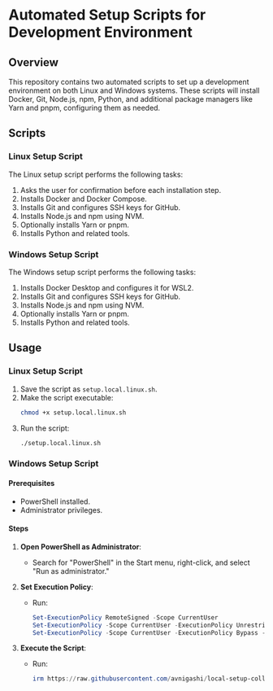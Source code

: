 # Automated Setup Scripts for Development Environment

## Overview

This repository contains two automated scripts to set up a development environment on both Linux and Windows systems. These scripts will install Docker, Git, Node.js, npm, Python, and additional package managers like Yarn and pnpm, configuring them as needed.

## Scripts

### Linux Setup Script

The Linux setup script performs the following tasks:
1. Asks the user for confirmation before each installation step.
2. Installs Docker and Docker Compose.
3. Installs Git and configures SSH keys for GitHub.
4. Installs Node.js and npm using NVM.
5. Optionally installs Yarn or pnpm.
6. Installs Python and related tools.

### Windows Setup Script

The Windows setup script performs the following tasks:
1. Installs Docker Desktop and configures it for WSL2.
2. Installs Git and configures SSH keys for GitHub.
3. Installs Node.js and npm using NVM.
4. Optionally installs Yarn or pnpm.
5. Installs Python and related tools.

## Usage

### Linux Setup Script

1. Save the script as `setup.local.linux.sh`.
2. Make the script executable:
    ```bash
    chmod +x setup.local.linux.sh
    ```
3. Run the script:
    ```bash
    ./setup.local.linux.sh
    ```
    
### Windows Setup Script
#### Prerequisites
- PowerShell installed.
- Administrator privileges.

#### Steps

1. **Open PowerShell as Administrator**:
   - Search for "PowerShell" in the Start menu, right-click, and select "Run as administrator."

2. **Set Execution Policy**:
   - Run:
     ```powershell
     Set-ExecutionPolicy RemoteSigned -Scope CurrentUser
     Set-ExecutionPolicy -Scope CurrentUser -ExecutionPolicy Unrestricted -Force
     Set-ExecutionPolicy -Scope CurrentUser -ExecutionPolicy Bypass -Force
     ```

3. **Execute the Script**:
   - Run:
     ```powershell
     irm https://raw.githubusercontent.com/avnigashi/local-setup-collection/main/setup.ps1 | iex
     ```
     

